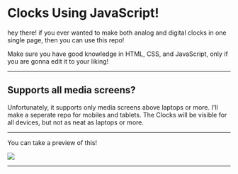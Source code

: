 # Clocks Using JavaScript!

hey there! if you ever wanted to make both analog and digital clocks in one single page, then you can use this repo!

Make sure you have good knowledge in HTML, CSS, and JavaScript, only if you are gonna edit it to your liking!

---

## Supports all media screens?

Unfortunately, it supports only media screens above laptops or more. I'll make a seperate repo for mobiles and tablets.
The Clocks will be visible for all devices, but not as neat as laptops or more.

---

You can take a preview of this!

<img src="https://media.discordapp.net/attachments/470112632242700300/941719964061138994/unknown.png?width=827&height=386">

---
